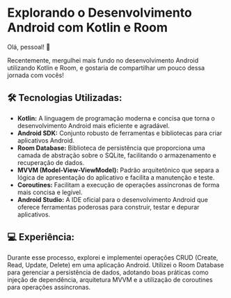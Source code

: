 # Explorando o Desenvolvimento Android com Kotlin e Room

Olá, pessoal! 🚀

Recentemente, mergulhei mais fundo no desenvolvimento Android utilizando Kotlin e Room, e gostaria de compartilhar um pouco dessa jornada com vocês!

## 🛠 Tecnologias Utilizadas:

- **Kotlin:** A linguagem de programação moderna e concisa que torna o desenvolvimento Android mais eficiente e agradável.
- **Android SDK:** Conjunto robusto de ferramentas e bibliotecas para criar aplicativos Android.
- **Room Database:** Biblioteca de persistência que proporciona uma camada de abstração sobre o SQLite, facilitando o armazenamento e recuperação de dados.
- **MVVM (Model-View-ViewModel):** Padrão arquitetônico que separa a lógica de apresentação do aplicativo e facilita a manutenção e teste.
- **Coroutines:** Facilitam a execução de operações assíncronas de forma mais concisa e legível.
- **Android Studio:** A IDE oficial para o desenvolvimento Android que oferece ferramentas poderosas para construir, testar e depurar aplicativos.

## 💻 Experiência:

Durante esse processo, explorei e implementei operações CRUD (Create, Read, Update, Delete) em uma aplicação Android. Utilizei o Room Database para gerenciar a persistência de dados, adotando boas práticas como injeção de dependência, arquitetura MVVM e a utilização de coroutines para operações assíncronas.

